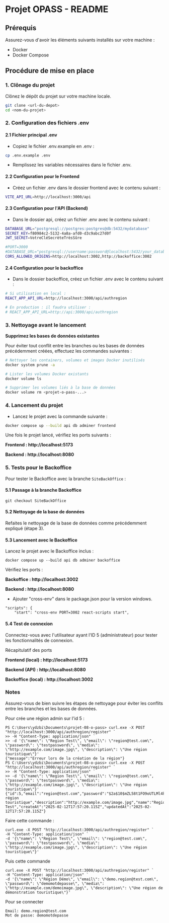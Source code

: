 # Projet OPASS - README

## Prérequis
Assurez-vous d'avoir les éléments suivants installés sur votre machine :
- Docker
- Docker Compose

## Procédure de mise en place

### 1. Clônage du projet
Clônez le dépôt du projet sur votre machine locale.
```bash
git clone <url-du-depot>
cd <nom-du-projet>
```
### 2. Configuration des fichiers .env

#### 2.1 Fichier principal .env
- Copiez le fichier .env.example en .env :
```bash
cp .env.example .env
```
- Remplissez les variables nécessaires dans le fichier .env.

#### 2.2 Configuration pour le Frontend
- Créez un fichier .env dans le dossier frontend avec le contenu suivant :
```bash
VITE_API_URL=http://localhost:3000/api
```

#### 2.3 Configuration pour l'API (Backend)
- Dans le dossier api, créez un fichier .env avec le contenu suivant :

```bash
DATABASE_URL="postgresql://postgres:postgres@db:5432/mydatabase"
SECRET_KEY=f80984c2-5132-4a8a-afd0-d3c9abc27d0f
JWT_SECRET=VotreCléSecrèteTrèsSûre

#PORT=3000
#DATABASE_URL="postgresql://username:password@localhost:5432/your_database_name"
CORS_ALLOWED_ORIGINS=http://localhost:3002,http://backoffice:3002

```

#### 2.4 Configuration pour le backoffice
- Dans le dossier backoffice, créez un fichier .env avec le contenu suivant :
```bash
# Si utilisation en local :
REACT_APP_API_URL=http://localhost:3000/api/authregion

# En production : il faudra utiliser :
# REACT_APP_API_URL=http://api:3000/api/authregion
```

### 3. Nettoyage avant le lancement

<strong>Supprimez les bases de données existantes</strong>

Pour éviter tout conflit entre les branches ou les bases de données précédemment créées, effectuez les commandes suivantes :

```bash
# Nettoyer les containers, volumes et images Docker inutilisés
docker system prune -a

# Lister les volumes Docker existants
docker volume ls

# Supprimer les volumes liés à la base de données
docker volume rm <projet-o-pass-...>
```

### 4. Lancement du projet
- Lancez le projet avec la commande suivante :

```bash
docker compose up --build api db adminer frontend
```

Une fois le projet lancé, vérifiez les ports suivants :

<strong>Frontend : http://localhost:5173

Backend : http://localhost:8080</strong>

### 5. Tests pour le Backoffice

Pour tester le Backoffice avec la branche ```SiteBackOffice``` :

#### 5.1 Passage à la branche Backoffice
```
git checkout SiteBackOffice
```

#### 5.2 Nettoyage de la base de données
Refaites le nettoyage de la base de données comme précédemment expliqué (étape 3).

#### 5.3 Lancement avec le Backoffice
Lancez le projet avec le Backoffice inclus :
```
docker compose up --build api db adminer backoffice
```

Vérifiez les ports :

<strong>Backoffice : http://localhost:3002

Backend : http://localhost:8080</strong>

+ Ajouter "cross-env" dans le package.json pour la version windows.

```
"scripts": {
    "start": "cross-env PORT=3002 react-scripts start",
```

#### 5.4 Test de connexion

Connectez-vous avec l'utilisateur ayant l'ID 5 (administrateur) pour tester les fonctionnalités de connexion.

Récapitulatif des ports

<strong>Frontend (local) : http://localhost:5173

Backend (API) : http://localhost:8080

Backoffice (local) : http://localhost:3002</strong>

### Notes

Assurez-vous de bien suivre les étapes de nettoyage pour éviter les conflits entre les branches et les bases de données.

Pour crée une région admin sur l'id 5 :
```
PS C:\Users\ydzbi\Documents\projet-08-o-pass> curl.exe -X POST "http://localhost:3000/api/authregion/register" `
>> -H "Content-Type: application/json" `
>> -d '{\"name\": \"Region Test\", \"email\": \"region@test.com\", \"password\": \"testpassword\", \"media\": \"http://example.com/image.jpg\", \"description\": \"Une région touristique\"}'
{"message":"Erreur lors de la création de la région"}
PS C:\Users\ydzbi\Documents\projet-08-o-pass> curl.exe -X POST "http://localhost:3000/api/authregion/register" `
>> -H "Content-Type: application/json" `
>> -d '{\"name\": \"Region Test\", \"email\": \"region@test.com\", \"password\": \"testpassword\", \"media\": \"http://example.com/image.jpg\", \"description\": \"Une région touristique\"}'
{"id":5,"email":"region@test.com","password":"$2a$10$mZL58t1FO9oUTLMl4kO9nOJdLpMEvn7vwe3mtJ/rgk8r7I2GNDMZi","media":"Une région touristique","description":"http://example.com/image.jpg","name":"Region Test","createAt":"2025-02-12T17:57:20.115Z","updatedAt":"2025-02-12T17:57:20.115Z"}
```

Faire cette commande :

```
curl.exe -X POST "http://localhost:3000/api/authregion/register" `
-H "Content-Type: application/json" `
-d '{\"name\": \"Region Test\", \"email\": \"region@test.com\", \"password\": \"testpassword\", \"media\": \"http://example.com/image.jpg\", \"description\": \"Une région touristique\"}'
```

Puis cette commande
```
curl.exe -X POST "http://localhost:3000/api/authregion/register" `
-H "Content-Type: application/json" `
-d '{\"name\": \"Région Démo\", \"email\": \"demo.region@test.com\", \"password\": \"demomotdepasse\", \"media\": \"http://example.com/demoimage.jpg\", \"description\": \"Une région de démonstration touristique\"}'
```

Pour se connecter
```
Email: demo.region@test.com
Mot de passe: demomotdepasse
```